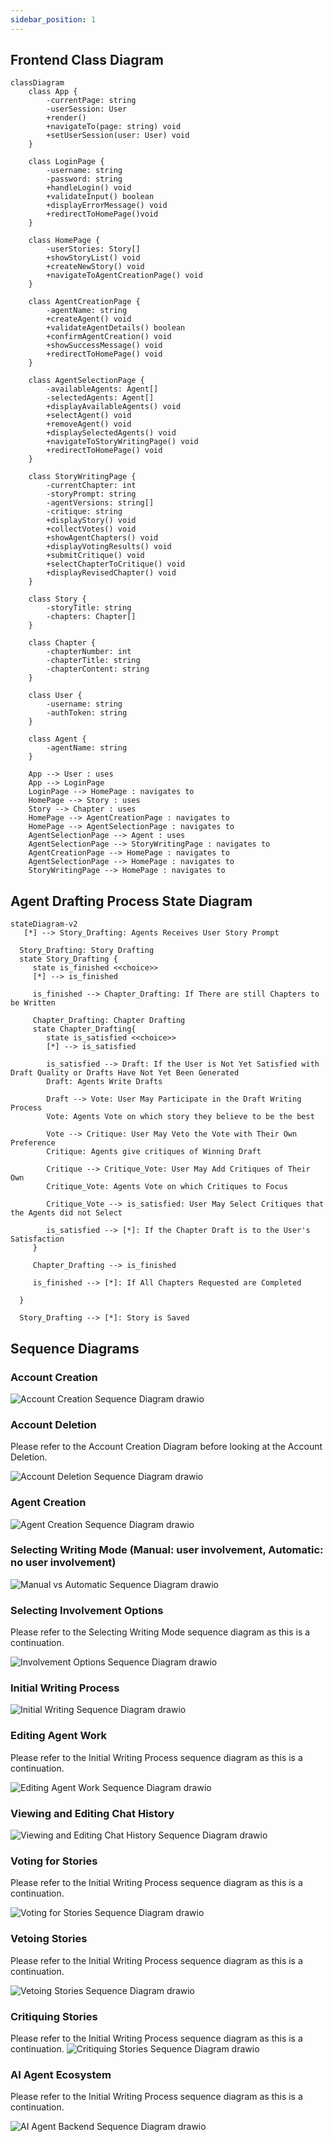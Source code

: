 ```yaml
---
sidebar_position: 1
---
```

## Frontend Class Diagram
```mermaid
classDiagram
    class App {
        -currentPage: string
        -userSession: User
        +render()
        +navigateTo(page: string) void
        +setUserSession(user: User) void
    }

    class LoginPage {
        -username: string
        -password: string
        +handleLogin() void
        +validateInput() boolean
        +displayErrorMessage() void
        +redirectToHomePage()void
    }

    class HomePage {
        -userStories: Story[]
        +showStoryList() void
        +createNewStory() void
        +navigateToAgentCreationPage() void
    }

    class AgentCreationPage {
        -agentName: string
        +createAgent() void
        +validateAgentDetails() boolean
        +confirmAgentCreation() void
        +showSuccessMessage() void
        +redirectToHomePage() void
    }

    class AgentSelectionPage {
        -availableAgents: Agent[]
        -selectedAgents: Agent[]
        +displayAvailableAgents() void
        +selectAgent() void
        +removeAgent() void
        +displaySelectedAgents() void
        +navigateToStoryWritingPage() void
        +redirectToHomePage() void
    }

    class StoryWritingPage {
        -currentChapter: int
        -storyPrompt: string
        -agentVersions: string[]
        -critique: string
        +displayStory() void
        +collectVotes() void
        +showAgentChapters() void
        +displayVotingResults() void
        +submitCritique() void
        +selectChapterToCritique() void
        +displayRevisedChapter() void
    }

    class Story {
        -storyTitle: string
        -chapters: Chapter[]
    }

    class Chapter {
        -chapterNumber: int
        -chapterTitle: string
        -chapterContent: string
    }

    class User {
        -username: string
        -authToken: string
    }

    class Agent {
        -agentName: string
    }

    App --> User : uses
    App --> LoginPage
    LoginPage --> HomePage : navigates to
    HomePage --> Story : uses
    Story --> Chapter : uses
    HomePage --> AgentCreationPage : navigates to
    HomePage --> AgentSelectionPage : navigates to
    AgentSelectionPage --> Agent : uses
    AgentSelectionPage --> StoryWritingPage : navigates to
    AgentCreationPage --> HomePage : navigates to
    AgentSelectionPage --> HomePage : navigates to
    StoryWritingPage --> HomePage : navigates to
```

## Agent Drafting Process State Diagram
 ```mermaid
stateDiagram-v2
    [*] --> Story_Drafting: Agents Receives User Story Prompt

   Story_Drafting: Story Drafting
   state Story_Drafting {
      state is_finished <<choice>>
      [*] --> is_finished

      is_finished --> Chapter_Drafting: If There are still Chapters to be Written

      Chapter_Drafting: Chapter Drafting
      state Chapter_Drafting{
         state is_satisfied <<choice>>
         [*] --> is_satisfied
         
         is_satisfied --> Draft: If the User is Not Yet Satisfied with Draft Quality or Drafts Have Not Yet Been Generated
         Draft: Agents Write Drafts

         Draft --> Vote: User May Participate in the Draft Writing Process
         Vote: Agents Vote on which story they believe to be the best

         Vote --> Critique: User May Veto the Vote with Their Own Preference
         Critique: Agents give critiques of Winning Draft

         Critique --> Critique_Vote: User May Add Critiques of Their Own
         Critique_Vote: Agents Vote on which Critiques to Focus

         Critique_Vote --> is_satisfied: User May Select Critiques that the Agents did not Select

         is_satisfied --> [*]: If the Chapter Draft is to the User's Satisfaction
      }

      Chapter_Drafting --> is_finished

      is_finished --> [*]: If All Chapters Requested are Completed
         
   }

   Story_Drafting --> [*]: Story is Saved

```
## Sequence Diagrams

### Account Creation
![Account Creation Sequence Diagram drawio](https://github.com/user-attachments/assets/a3726231-ee86-45f3-a440-ff35f56d238e)

### Account Deletion
Please refer to the Account Creation Diagram before looking at the Account Deletion.

![Account Deletion Sequence Diagram drawio](https://github.com/user-attachments/assets/7baae06e-798d-4996-b338-453ffe22a7e1)

### Agent Creation
![Agent Creation Sequence Diagram drawio](https://github.com/user-attachments/assets/8089b7f3-8ea1-4931-b2a4-8f71baebd486)

### Selecting Writing Mode (Manual: user involvement, Automatic: no user involvement)
![Manual vs Automatic Sequence Diagram drawio](https://github.com/user-attachments/assets/43c4f354-2a91-4150-ba62-5b6dbf15bc64)

### Selecting Involvement Options
Please refer to the Selecting Writing Mode sequence diagram as this is a continuation.

![Involvement Options Sequence Diagram drawio](https://github.com/user-attachments/assets/bf2543e1-3738-4a96-b3f6-413b2aa71735)

### Initial Writing Process
![Initial Writing Sequence Diagram drawio](https://github.com/user-attachments/assets/cd6b3dad-c2c2-4e6b-b6ca-acf07bb46919)

### Editing Agent Work
Please refer to the Initial Writing Process sequence diagram as this is a continuation.

![Editing Agent Work Sequence Diagram drawio](https://github.com/user-attachments/assets/905326e6-947b-49ac-8291-d5352aa3f13b)

### Viewing and Editing Chat History
![Viewing and Editing Chat History Sequence Diagram drawio](https://github.com/user-attachments/assets/c527ef8e-dbd2-4897-8225-efc3a2095549)

### Voting for Stories
Please refer to the Initial Writing Process sequence diagram as this is a continuation.

![Voting for Stories Sequence Diagram drawio](https://github.com/user-attachments/assets/7c5665b3-85f3-4865-aeb7-3ccc3773c275)

### Vetoing Stories
Please refer to the Initial Writing Process sequence diagram as this is a continuation.

![Vetoing Stories Sequence Diagram drawio](https://github.com/user-attachments/assets/59c247df-944b-42f7-8c63-15e8cbeaf4e9)

### Critiquing Stories
Please refer to the Initial Writing Process sequence diagram as this is a continuation.
![Critiquing Stories Sequence Diagram drawio](https://github.com/user-attachments/assets/f7a3d559-95c9-45b5-a69c-094d10144f6d)


### AI Agent Ecosystem
Please refer to the Initial Writing Process sequence diagram as this is a continuation.

![AI Agent Backend Sequence Diagram drawio](https://github.com/user-attachments/assets/c4f0fe27-5232-4b37-9503-4697e3c2ff80)
